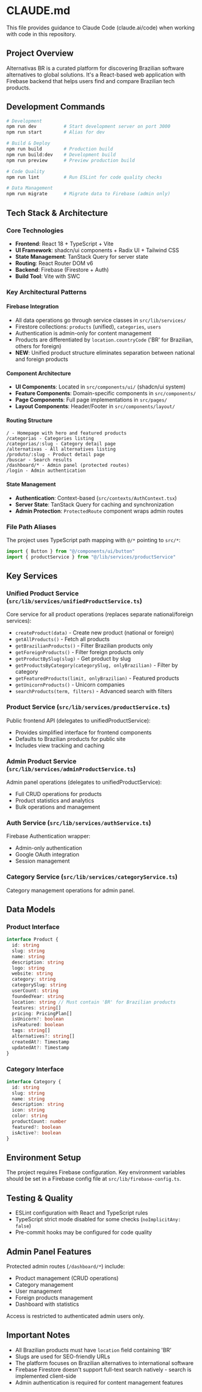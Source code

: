 # CLAUDE.md

This file provides guidance to Claude Code (claude.ai/code) when working with code in this repository.

## Project Overview

Alternativas BR is a curated platform for discovering Brazilian software alternatives to global solutions. It's a React-based web application with Firebase backend that helps users find and compare Brazilian tech products.

## Development Commands

```bash
# Development
npm run dev          # Start development server on port 3000
npm run start        # Alias for dev

# Build & Deploy
npm run build        # Production build
npm run build:dev    # Development build
npm run preview      # Preview production build

# Code Quality
npm run lint         # Run ESLint for code quality checks

# Data Management
npm run migrate      # Migrate data to Firebase (admin only)
```

## Tech Stack & Architecture

### Core Technologies
- **Frontend**: React 18 + TypeScript + Vite
- **UI Framework**: shadcn/ui components + Radix UI + Tailwind CSS
- **State Management**: TanStack Query for server state
- **Routing**: React Router DOM v6
- **Backend**: Firebase (Firestore + Auth)
- **Build Tool**: Vite with SWC

### Key Architectural Patterns

#### Firebase Integration
- All data operations go through service classes in `src/lib/services/`
- Firestore collections: `products` (unified), `categories`, `users`
- Authentication is admin-only for content management
- Products are differentiated by `location.countryCode` ('BR' for Brazilian, others for foreign)
- **NEW**: Unified product structure eliminates separation between national and foreign products

#### Component Architecture
- **UI Components**: Located in `src/components/ui/` (shadcn/ui system)
- **Feature Components**: Domain-specific components in `src/components/`
- **Page Components**: Full page implementations in `src/pages/`
- **Layout Components**: Header/Footer in `src/components/layout/`

#### Routing Structure
```
/ - Homepage with hero and featured products
/categorias - Categories listing
/categorias/:slug - Category detail page
/alternativas - All alternatives listing  
/produto/:slug - Product detail page
/buscar - Search results
/dashboard/* - Admin panel (protected routes)
/login - Admin authentication
```

#### State Management
- **Authentication**: Context-based (`src/contexts/AuthContext.tsx`)
- **Server State**: TanStack Query for caching and synchronization
- **Admin Protection**: `ProtectedRoute` component wraps admin routes

### File Path Aliases
The project uses TypeScript path mapping with `@/*` pointing to `src/*`:
```typescript
import { Button } from "@/components/ui/button"
import { productService } from "@/lib/services/productService"
```

## Key Services

### Unified Product Service (`src/lib/services/unifiedProductService.ts`)
Core service for all product operations (replaces separate national/foreign services):
- `createProduct(data)` - Create new product (national or foreign)
- `getAllProducts()` - Fetch all products
- `getBrazilianProducts()` - Filter Brazilian products only
- `getForeignProducts()` - Filter foreign products only
- `getProductBySlug(slug)` - Get product by slug
- `getProductsByCategory(categorySlug, onlyBrazilian)` - Filter by category
- `getFeaturedProducts(limit, onlyBrazilian)` - Featured products
- `getUnicornProducts()` - Unicorn companies
- `searchProducts(term, filters)` - Advanced search with filters

### Product Service (`src/lib/services/productService.ts`)
Public frontend API (delegates to unifiedProductService):
- Provides simplified interface for frontend components
- Defaults to Brazilian products for public site
- Includes view tracking and caching

### Admin Product Service (`src/lib/services/adminProductService.ts`)
Admin panel operations (delegates to unifiedProductService):
- Full CRUD operations for products
- Product statistics and analytics
- Bulk operations and management

### Auth Service (`src/lib/services/authService.ts`)
Firebase Authentication wrapper:
- Admin-only authentication
- Google OAuth integration
- Session management

### Category Service (`src/lib/services/categoryService.ts`)
Category management operations for admin panel.

## Data Models

### Product Interface
```typescript
interface Product {
  id: string
  slug: string
  name: string
  description: string
  logo: string
  website: string
  category: string
  categorySlug: string
  userCount: string
  foundedYear: string
  location: string // Must contain 'BR' for Brazilian products
  features: string[]
  pricing: PricingPlan[]
  isUnicorn?: boolean
  isFeatured: boolean
  tags: string[]
  alternatives?: string[]
  createdAt?: Timestamp
  updatedAt?: Timestamp
}
```

### Category Interface
```typescript
interface Category {
  id: string
  slug: string
  name: string
  description: string
  icon: string
  color: string
  productCount: number
  featured?: boolean
  isActive?: boolean
}
```

## Environment Setup

The project requires Firebase configuration. Key environment variables should be set in a Firebase config file at `src/lib/firebase-config.ts`.

## Testing & Quality

- ESLint configuration with React and TypeScript rules
- TypeScript strict mode disabled for some checks (`noImplicitAny: false`)
- Pre-commit hooks may be configured for code quality

## Admin Panel Features

Protected admin routes (`/dashboard/*`) include:
- Product management (CRUD operations)
- Category management
- User management
- Foreign products management
- Dashboard with statistics

Access is restricted to authenticated admin users only.

## Important Notes

- All Brazilian products must have `location` field containing 'BR'
- Slugs are used for SEO-friendly URLs
- The platform focuses on Brazilian alternatives to international software
- Firebase Firestore doesn't support full-text search natively - search is implemented client-side
- Admin authentication is required for content management features